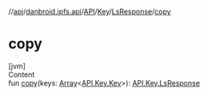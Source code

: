 //[api](../../../../index.md)/[danbroid.ipfs.api](../../../index.md)/[API](../../index.md)/[Key](../index.md)/[LsResponse](index.md)/[copy](copy.md)



# copy  
[jvm]  
Content  
fun [copy](copy.md)(keys: [Array](https://kotlinlang.org/api/latest/jvm/stdlib/kotlin/-array/index.html)<[API.Key.Key](../-key/index.md)>): [API.Key.LsResponse](index.md)  



